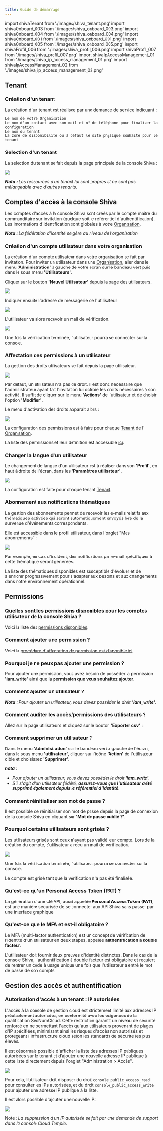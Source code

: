 ```yaml
---
title: Guide de démarrage
---
```

import shivaTenant from './images/shiva_tenant.png'
import shivaOnboard_003 from './images/shiva_onboard_003.png'
import shivaOnboard_004 from './images/shiva_onboard_004.png'
import shivaOnboard_001 from './images/shiva_onboard_001.png'
import shivaOnboard_005 from './images/shiva_onboard_005.png'
import shivaProfil_006 from './images/shiva_profil_006.png'
import shivaProfil_007 from './images/shiva_profil_007.png'
import shivaIpAccessManagement_01 from './images/shiva_ip_access_management_01.png'
import shivaIpAccessManagement_02 from './images/shiva_ip_access_management_02.png'

## Tenant

### Création d'un tenant

La création d'un tenant est réalisée par une demande de service indiquant :

    Le nom de votre Organisation
    Le nom d'un contact avec son mail et n° de téléphone pour finaliser la configuration
    Le nom du tenant
    La zone de disponibilité ou à défaut le site physique souhaité pour le tenant

### Selection d'un tenant

La selection du tenant se fait depuis la page principale de la console Shiva :

<img src={shivaTenant} />

*__Nota :__ Les ressources d'un tenant lui sont propres et ne sont pas mélangeable avec d'autres tenants.*

## Comptes d'accès à la console Shiva

Les comptes d'accès à la console Shiva sont créés par le compte maitre du commanditaire sur invitation (quelque soit le référentiel d'authentification).
Les informations d'identification sont globales à votre [Organisation](concepts.md#organisations).

*__Nota :__ La fédération d'identité se gère au niveau de l'organisation*

### Création d'un compte utilisateur dans votre organisation

La création d'un compte utilisateur dans votre organisation se fait par invitation. Pour inviter un utilisateur dans une [Organisation](concepts.md#organisations), aller dans le menu __'Administration'__ à gauche de votre écran sur le bandeau vert puis dans le sous menu __'Utilisateurs'__.

Cliquer sur le bouton __'Nouvel Utilisateur'__ depuis la page des utilisateurs.

<img src={shivaOnboard_003} />

Indiquer ensuite l'adresse de messagerie de l'utilisateur

<img src={shivaOnboard_004} />

L'utilisateur va alors recevoir un mail de vérification.

<img src={shivaOnboard_001} />

Une fois la vérification terminée, l'utilisateur pourra se connecter sur la console.

### Affectation des permissions à un utilisateur

La gestion des droits utilisateurs se fait depuis la page utilisateur.

<img src={shivaOnboard_003} />

Par défaut, un utilisateur n'a pas de droit. Il est donc nécessaire que l'administrateur ayant fait l'invitation lui octroie les droits nécessaires à son activité. Il suffit de cliquer sur le menu __'Actions'__ de l'utilisateur et de choisir l'option __'Modifier'__.

Le menu d'activation des droits apparait alors :

<img src={shivaOnboard_005} />

La configuration des permissions est à faire pour chaque [Tenant](concepts.md#tenant) de l'
[Organisation](concepts.md#organisations).

La liste des permissions et leur définition est accessible [ici](#permissions).

### Changer la langue d'un utilisateur

Le changement de langue d'un utilisateur est à réaliser dans son __'Profil'__, en haut à droite de l'écran, dans les __'Paramètres utilisateur'__.

<img src={shivaProfil_006} />

La configuration est faite pour chaque tenant [Tenant](concepts.md#tenant).

### Abonnement aux notifications thématiques

La gestion des abonnements permet de recevoir les e-mails relatifs aux thématiques activées qui seront automatiquement envoyés lors de la survenue d'événements correspondants.

Elle est accessible dans le profil utilisateur, dans l'onglet "Mes abonnements" :

<img src={shivaProfil_007} />

 Par exemple, en cas d'incident, des notifications par e-mail spécifiques à cette thématique seront générées.

La liste des thématiques disponibles est susceptible d'évoluer et de s'enrichir progressivement pour s'adapter aux besoins et aux changements dans notre environnement opérationnel.

## Permissions

### Quelles sont les permissions disponibles pour les comptes utilisateur de la console Shiva ?

Voici la liste des [permissions disponibles](#permissions).

### Comment ajouter une permission ?

Voici la [procédure d'affectation de permission est disponible ici](#permissions)

### Pourquoi je ne peux pas ajouter une permission ?

Pour ajouter une permission, vous avez besoin de posséder la permission __'iam_write'__ ainsi que la __permission que vous souhaitez ajouter__.

### Comment ajouter un utilisateur ?

*__Nota__ : Pour ajouter un utilisateur, vous devez posséder le droit __'iam_write'__.*

### Comment auditer les accès/permissions des utilisateurs ?

Allez sur la page utilisateurs et cliquez sur le bouton __'Exporter csv'__ :

### Comment supprimer un utilisateur ?

Dans le menu __'Administration'__ sur le bandeau vert à gauche de l'écran, dans le sous menu __'utilisateur'__, cliquer sur l'icône __'Action'__ de l'utilisateur cible et choisissez __'Supprimer'__.

*__nota__ :*

- *Pour ajouter un utilisateur, vous devez posséder le droit __'iam_write'__.*
- *S'il s'agit d'un utilisateur fédéré, __assurez-vous que l'utilisateur a été supprimé également depuis le référentiel d'identité__.*

### Comment réinitialiser son mot de passe ?

Il est possible de réinitialiser son mot de passe depuis la page de connexion de la console Shiva en cliquant sur __'Mot de passe oublié ?'__.

### Pourquoi certains utilisateurs sont grisés ?

Les utilisateurs grisés sont ceux n'ayant pas validé leur compte. Lors de la création du compte, ;'utilisateur a recu un mail de vérification.

<img src={shivaOnboard_001} />

Une fois la vérification terminée, l'utilisateur pourra se connecter sur la console.

Le compte est grisé tant que la vérification n'a pas été finalisée.

### Qu'est-ce qu'un Personal Access Token (PAT) ?

La génération d'une clé API, aussi appelée __Personal Access Token (PAT)__,
est une manière sécurisée de se connecter aux API Shiva sans passer par une interface graphique.

### Qu'est-ce que le MFA et est-il obligatoire ?

Le MFA (multi-factor authentication) est un concept de vérification de l'identité d'un utilisateur en deux étapes, appelée __authentification à double facteur__.

L'utilisateur doit fournir deux preuves d'identité distinctes. Dans le cas de la console Shiva, l'authentification à double facteur est obligatoire et requiert de rentrer un code à usage unique une fois que l'utilisateur a entré le mot de passe de son compte.

## Gestion des accès et authentification

### Autorisation d'accès à un tenant : IP autorisées

L'accès à la console de gestion cloud est strictement limité aux adresses IP préalablement autorisées, en conformité avec les exigences de la qualification SecNumCloud. Cette restriction garantit un niveau de sécurité renforcé en ne permettant l'accès qu'aux utilisateurs provenant de plages d'IP spécifiées, minimisant ainsi les risques d'accès non autorisés et protégeant l'infrastructure cloud selon les standards de sécurité les plus élevés.

Il est désormais possible d'afficher la liste des adresses IP publiques autorisées sur le tenant et d’ajouter une nouvelle adresse IP publique à cette liste directement depuis l'onglet "Administration > Accès".

<img src={shivaIpAccessManagement_01} />

Pour cela, l’utilisateur doit disposer du droit `console_public_access_read` pour consulter les IPs autorisées, et du droit `console_public_access_write` pour ajouter une adresse IP publique à la liste.

Il est alors possible d'ajouter une nouvelle IP:

<img src={shivaIpAccessManagement_02} />

Note : *La suppression d'un IP autorisée se fait par une demande de support dans la console Cloud Temple.*
